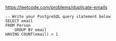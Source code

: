 https://leetcode.com/problems/duplicate-emails

```postgresql
-- Write your PostgreSQL query statement below
SELECT email
FROM Person
    GROUP BY email
HAVING COUNT(email) > 1
```
